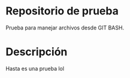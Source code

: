 # Repositorio de prueba
Prueba para manejar archivos desde GIT BASH.

# Descripción
Hasta es una prueba lol
